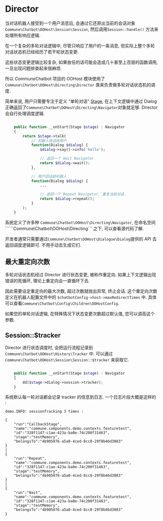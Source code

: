 # Director

当对话机器人接受到一个用户消息后, 会通过它还原出当前的会话对象```Commune\Chatbot\OOHost\Session\Session```, 然后调用```Session::handle()``` 方法来处理所有响应逻辑.

在一个复杂的多轮对话逻辑中, 尽管只响应了用户的一条消息, 但实际上整个多轮对话状态机已经经历了若干轮状态变更.

这些状态变更逻辑比较复杂, 如果放任的话可能会造成几十甚至上百层的函数调用, 一旦出现问题排查起来很麻烦.

所以 CommuneChatbot 项目的 OOHost 模块使用了 ```Commune\Chatbot\OOHost\Directing\Director``` 类来负责做多轮对话状态机的调度.

简单来说, 用户只需要专注于定义 "单轮对话" [Stage](/docs/dm/stage.md), 在上下文逻辑中通过 Dialog 正确返回了```Commune\Chatbot\OOHost\Directing\Navigator```对象就足够. Director 会自行处理调度逻辑.

```php

    public function __onStart(Stage $stage) : Navigator
    {
        return $stage->talk(
            // 机器人说话给用户
            function(Dialog $dialog) {
                $dialog->say()->info('hello');

                // 返回一个 Wait Navigator
                return $dialog->wait();
            },

            // 用户回话给机器人
            function(Dialog $dialog) {
                ...

                // 返回一个 Repeat Navigator, 重复当前对话.
                return $dialog->repeat();
            }
        );
    }
```

系统定义了许多种 ```Commune\Chatbot\OOHost\Directing\Navigator```, 在命名空间``````Commune\Chatbot\OOHost\Directing``` 之下, 可以查看源代码了解.

开发者通常只需要通过```Commune\Chatbot\OOHost\Dialogue\Dialog```提供的 API 去返回调度逻辑即可. 不用手动去生成它们.

## 最大重定向次数

多轮对话状态机经过 Director 进行状态变更, 被称作重定向. 如果上下文逻辑出现错误的死循环, 理论上重定向会一直循环下去.

因此需要设定重定向的最大次数, 超过次数就抛出异常, 终止会话. 这个重定向次数定义在机器人配置文件中的 ```$chatbotConfig->host->maxRedirectTimes``` 中. 具体可以查看```Commune\Chatbot\Config\Children\OOHostConfig```.

如果您的单轮对话逻辑, 在特殊情况下状态变更次数超过默认值, 您可以调高这个参数.


## Session::$tracker

Director 进行状态调度时, 会把运行流程记录到 ```Commune\Chatbot\OOHost\History\Tracker``` 中. 可以通过 ```Commune\Chatbot\OOHost\Session\Session::$tracker``` 来获取它.

```php

    public function __onStart(Stage $stage) : Navigator
    {
        dd($stage->dialog->session->tracker);
    }

```

系统默认每一轮对话都会记录 tracker 的信息到日志. 一个日志片段大概是这样的 :

```
demo.INFO: sessionTracking 3 times :

{
    "run":"CallbackStage",
    "name":"commune.components.demo.contexts.featuretest",
    "id":"328f1147-c1ae-423a-ba0e-74c200f31463",
    "stage":"testMemory",
    "belongsTo":"4b905076-a5a0-4ced-8cc0-29f8b46d3083"
}
|
{
    "run":"Repeat",
    "name":"commune.components.demo.contexts.featuretest",
    "id":"328f1147-c1ae-423a-ba0e-74c200f31463",
    "stage":"testMemory",
    "belongsTo":"4b905076-a5a0-4ced-8cc0-29f8b46d3083"
}
|
{
    "run":"Wait",
    "name":"commune.components.demo.contexts.featuretest",
    "id":"328f1147-c1ae-423a-ba0e-74c200f31463",
    "stage":"testMemory",
    "belongsTo":"4b905076-a5a0-4ced-8cc0-29f8b46d3083"
}
```